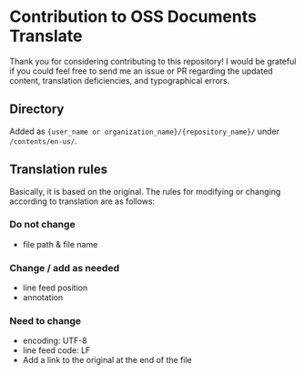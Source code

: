 # Contribution to OSS Documents Translate
Thank you for considering contributing to this repository!
I would be grateful if you could feel free to send me an issue or PR regarding the updated content, translation deficiencies, and typographical errors.

## Directory
Added as `{user_name or organization_name}/{repository_name}/` under `/contents/en-us/`.

## Translation rules
Basically, it is based on the original.
The rules for modifying or changing according to translation are as follows:

### Do not change
- file path & file name

### Change / add as needed
- line feed position
- annotation

### Need to change
- encoding: UTF-8
- line feed code: LF
- Add a link to the original at the end of the file
